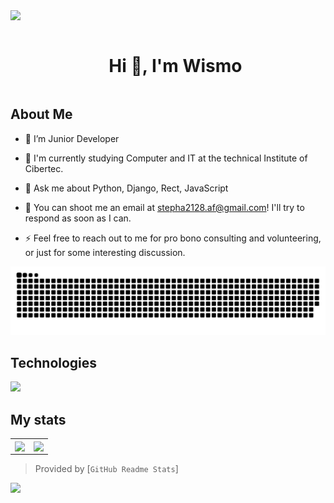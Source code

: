 <img src="https://user-images.githubusercontent.com/73097560/115834477-dbab4500-a447-11eb-908a-139a6edaec5c.gif">

<div id="user-content-toc">
  <ul align="center">
    <summary><h1 style="display: inline-block">Hi 👋, I'm Wismo</h1></summary>
  </ul>
</div>

## About Me
- 🔭 I’m Junior Developer
  
- 🌱 I'm currently studying Computer and IT at the technical Institute of Cibertec.
  
- 👯 Ask me about Python, Django, Rect, JavaScript
  
- 💬  You can shoot me an email at stepha2128.af@gmail.com! I'll try to respond as soon as I can.
  
- ⚡ Feel free to reach out to me for pro bono consulting and volunteering, or just for some interesting discussion.
<div align="center">
  <img  src="https://github.com/1999AZZAR/1999AZZAR/blob/main/resources/img/grid-snake.svg"
       alt="snake" /></a>
</div>

## Technologies
<div id="user-content-toc">
  <img src="https://skillicons.dev/icons?i=git,bootstrap,css,html,java,js,linux,mysql,postman,py,react,tailwind,django,sass,vscode&perline=14" />
</div>

## My stats
<table>
  <tr>
    <td align="center" style="padding=0;width=50%;">
      <img align="center" style="padding=0;" src="https://grs.quantumly.dev/api/?username=wismo-s&show_icons=true&title_color=4F8CC9&text_color=9f9f9f&bg_color=00000000&hide_border=true&icon_color=4F8CC9&hide_title=true&count_private=true" />
    </td>
    <td align="center" style="padding=0;width=50%;">
      <img align="center" style="padding=0;" src="https://grs.quantumly.dev/api/top-langs/?username=wismo-s&layout=compact&show_icons=true&title_color=4F8CC9&text_color=9f9f9f&bg_color=00000000&hide_border=true&icon_color=00000000&count_private=true" />
    </td>
  </tr>
</table>

> Provided by [`GitHub Readme Stats`]
<img src="https://user-images.githubusercontent.com/73097560/115834477-dbab4500-a447-11eb-908a-139a6edaec5c.gif">
